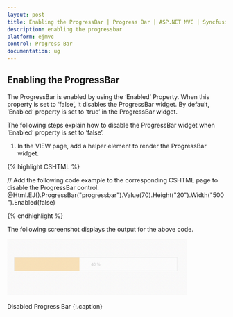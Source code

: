 ```yaml
---
layout: post
title: Enabling the ProgressBar | Progress Bar | ASP.NET MVC | Syncfusion
description: enabling the progressbar
platform: ejmvc
control: Progress Bar
documentation: ug
---
```


## Enabling the ProgressBar

The ProgressBar is enabled by using the ‘Enabled’ Property. When this property is set to ‘false’, it disables the ProgressBar widget. By default, ‘Enabled’ property is set to ‘true’ in the ProgressBar widget.

The following steps explain how to disable the ProgressBar widget when ‘Enabled’ property is set to ‘false’.

1. In the VIEW page, add a helper element to render the ProgressBar widget.



{% highlight CSHTML  %}

// Add the following code example to the corresponding CSHTML page to disable the ProgressBar control.
@Html.EJ().ProgressBar("progressbar").Value(70).Height("20").Width("500").Enabled(false)

<script>            
	var progress;
	$(document).ready(function () 
	{
		progress = $("#progressbar").data("ejProgressBar");
		progress.setModel({ text: progress.getValue() + " %"});
	});    
</script>

{% endhighlight %}



The following screenshot displays the output for the above code.

![](Enabling-the-ProgressBar_images/Enabling-the-ProgressBar_img1.png)

Disabled Progress Bar
{:.caption}
